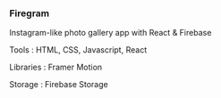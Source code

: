 ### Firegram
Instagram-like photo gallery app with React & Firebase


Tools : HTML, CSS, Javascript, React

Libraries : Framer Motion

Storage : Firebase Storage
